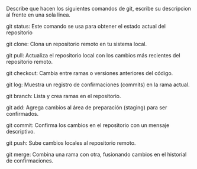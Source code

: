 Describe que hacen los siguientes comandos de git, escribe su descripcion al frente en una sola linea.

git status: Este comando se usa para obtener el estado actual del repositorio

git clone: Clona un repositorio remoto en tu sistema local.

git pull: Actualiza el repositorio local con los cambios más recientes del repositorio remoto.

git checkout: Cambia entre ramas o versiones anteriores del código.

git log: Muestra un registro de confirmaciones (commits) en la rama actual.

git branch: Lista y crea ramas en el repositorio.

git add: Agrega cambios al área de preparación (staging) para ser confirmados.

git commit: Confirma los cambios en el repositorio con un mensaje descriptivo.

git push: Sube cambios locales al repositorio remoto.

git merge: Combina una rama con otra, fusionando cambios en el historial de confirmaciones.
